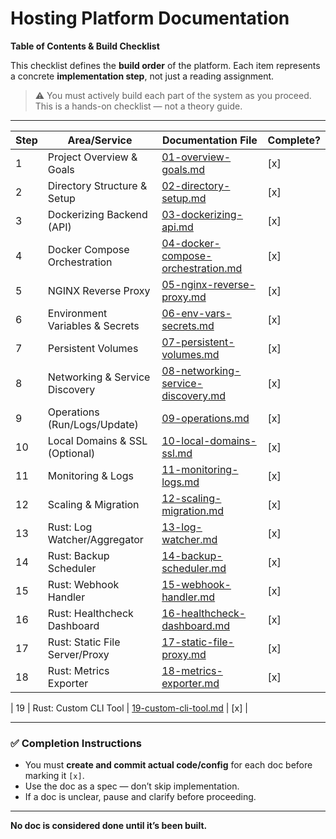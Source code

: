 # Hosting Platform Documentation
**Table of Contents & Build Checklist**

This checklist defines the **build order** of the platform. Each item represents a concrete **implementation step**, not just a reading assignment.

> ⚠️ You must actively build each part of the system as you proceed.  
> This is a hands-on checklist — not a theory guide.

---

| Step | Area/Service | Documentation File | Complete? |
|------|--------------|--------------------|-----------|
| 1 | Project Overview & Goals | [01-overview-goals.md](./01-overview-goals.md) | [x] |
| 2 | Directory Structure & Setup | [02-directory-setup.md](./02-directory-setup.md) | [x] |
| 3 | Dockerizing Backend (API) | [03-dockerizing-api.md](./03-dockerizing-api.md) | [x] |
| 4 | Docker Compose Orchestration | [04-docker-compose-orchestration.md](./04-docker-compose-orchestration.md) | [x] |
| 5 | NGINX Reverse Proxy | [05-nginx-reverse-proxy.md](./05-nginx-reverse-proxy.md) | [x] |
| 6 | Environment Variables & Secrets | [06-env-vars-secrets.md](./06-env-vars-secrets.md) | [x] |
| 7 | Persistent Volumes | [07-persistent-volumes.md](./07-persistent-volumes.md) | [x] |
| 8 | Networking & Service Discovery | [08-networking-service-discovery.md](./08-networking-service-discovery.md) | [x] |
| 9 | Operations (Run/Logs/Update) | [09-operations.md](./09-operations.md) | [x] |
| 10 | Local Domains & SSL (Optional) | [10-local-domains-ssl.md](./10-local-domains-ssl.md) | [x] |
| 11 | Monitoring & Logs | [11-monitoring-logs.md](./11-monitoring-logs.md) | [x] |
| 12 | Scaling & Migration | [12-scaling-migration.md](./12-scaling-migration.md) | [x] |
| 13 | Rust: Log Watcher/Aggregator | [13-log-watcher.md](./13-log-watcher.md) | [x] |
| 14 | Rust: Backup Scheduler | [14-backup-scheduler.md](./14-backup-scheduler.md) | [x] |
| 15 | Rust: Webhook Handler | [15-webhook-handler.md](./15-webhook-handler.md) | [x] |
| 16 | Rust: Healthcheck Dashboard | [16-healthcheck-dashboard.md](./16-healthcheck-dashboard.md) | [x] |
| 17 | Rust: Static File Server/Proxy | [17-static-file-proxy.md](./17-static-file-proxy.md) | [x] |
| 18 | Rust: Metrics Exporter | [18-metrics-exporter.md](./18-metrics-exporter.md) | [x] |

| 19 | Rust: Custom CLI Tool | [19-custom-cli-tool.md](./19-custom-cli-tool.md) | [x] |

---

### ✅ Completion Instructions

- You must **create and commit actual code/config** for each doc before marking it `[x]`.
- Use the doc as a spec — don’t skip implementation.
- If a doc is unclear, pause and clarify before proceeding.

---

**No doc is considered done until it’s been built.**
